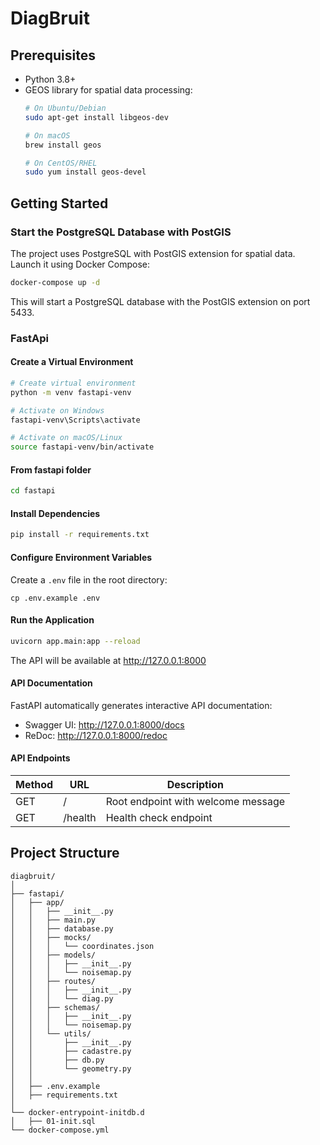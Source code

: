 # DiagBruit

## Prerequisites

- Python 3.8+
- GEOS library for spatial data processing:
  ```bash
  # On Ubuntu/Debian
  sudo apt-get install libgeos-dev
  
  # On macOS
  brew install geos
  
  # On CentOS/RHEL
  sudo yum install geos-devel
  ```

## Getting Started

### Start the PostgreSQL Database with PostGIS

The project uses PostgreSQL with PostGIS extension for spatial data. Launch it using Docker Compose:

```bash
docker-compose up -d
```

This will start a PostgreSQL database with the PostGIS extension on port 5433.

### FastApi

#### Create a Virtual Environment

```bash
# Create virtual environment
python -m venv fastapi-venv

# Activate on Windows
fastapi-venv\Scripts\activate

# Activate on macOS/Linux
source fastapi-venv/bin/activate
```

#### From fastapi folder

```bash
cd fastapi
```

#### Install Dependencies

```bash
pip install -r requirements.txt
```

#### Configure Environment Variables

Create a `.env` file in the root directory:

```
cp .env.example .env
```

#### Run the Application

```bash
uvicorn app.main:app --reload
```

The API will be available at http://127.0.0.1:8000

#### API Documentation

FastAPI automatically generates interactive API documentation:

- Swagger UI: http://127.0.0.1:8000/docs
- ReDoc: http://127.0.0.1:8000/redoc

#### API Endpoints

| Method | URL | Description |
|--------|-----|-------------|
| GET | / | Root endpoint with welcome message |
| GET | /health | Health check endpoint |

## Project Structure

```
diagbruit/
│
├── fastapi/
│   ├── app/
│   │   ├── __init__.py
│   │   ├── main.py
│   │   ├── database.py
│   │   ├── mocks/
│   │   │   └── coordinates.json
│   │   ├── models/
│   │   │   ├── __init__.py
│   │   │   └── noisemap.py
│   │   ├── routes/
│   │   │   ├── __init__.py
│   │   │   └── diag.py
│   │   ├── schemas/
│   │   │   ├── __init__.py
│   │   │   └── noisemap.py
│   │   └── utils/
│   │       ├── __init__.py
│   │       ├── cadastre.py
│   │       ├── db.py
│   │       └── geometry.py
│   │
│   ├── .env.example
│   ├── requirements.txt
│
└── docker-entrypoint-initdb.d
│   ├── 01-init.sql
└── docker-compose.yml
```